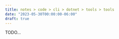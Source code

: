 ```yaml
---
title: notes > code > cli > dotnet > tools > tools
date: "2023-05-30T00:00:00-06:00"
draft: true
---
```


TODO...
